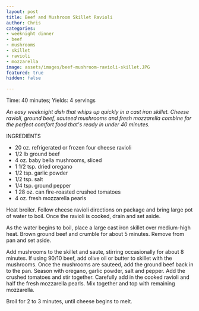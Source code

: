 ```yaml
---
layout: post
title: Beef and Mushroom Skillet Ravioli
author: Chris
categories:
- weeknight dinner
- beef
- mushrooms
- skillet
- ravioli
- mozzarella
image: assets/images/beef-mushroom-ravioli-skillet.JPG
featured: true
hidden: false

---
```

Time: 40 minutes; Yields: 4 servings

_An easy weeknight dish that whips up quickly in a cast iron skillet. Cheese ravioli, ground beef, sauteed mushrooms and fresh mozzarella combine for the perfect comfort food that's ready in under 40 minutes._

INGREDIENTS

* 20 oz. refrigerated or frozen four cheese ravioli
* 1/2 lb ground beef
* 4 oz. baby bella mushrooms, sliced
* 1 1/2 tsp. dried oregano
* 1/2 tsp. garlic powder
* 1/2 tsp. salt
* 1/4 tsp. ground pepper
* 1 28 oz. can fire-roasted crushed tomatoes
* 4 oz. fresh mozzarella pearls

Heat broiler. Follow cheese ravioli directions on package and bring large pot of water to boil. Once the ravioli is cooked, drain and set aside.

As the water begins to boil, place a large cast iron skillet over medium-high heat. Brown ground beef and crumble for about 5 minutes. Remove from pan and set aside.

Add mushrooms to the skillet and saute, stirring occasionally for about 8 minutes. If using 90/10 beef, add olive oil or butter to skillet with the mushrooms. Once the mushrooms are sauteed, add the ground beef back in to the pan. Season with oregano, garlic powder, salt and pepper. Add the crushed tomatoes and stir together. Carefully add in the cooked ravioli and half the fresh mozzarella pearls. Mix together and top with remaining mozzarella.

Broil for 2 to 3 minutes, until cheese begins to melt. 